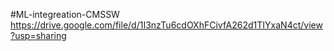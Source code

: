 #ML-integreation-CMSSW
https://drive.google.com/file/d/1I3nzTu6cdOXhFCivfA262d1TIYxaN4ct/view?usp=sharing
